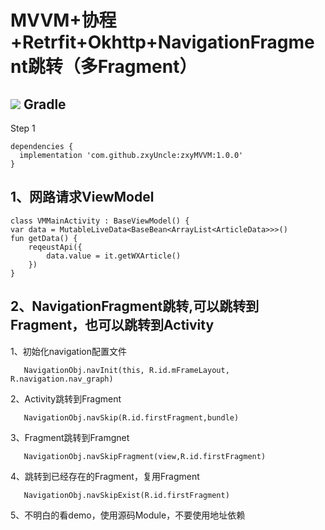 # MVVM+协程+Retrfit+Okhttp+NavigationFragment跳转（多Fragment）

[![](https://jitpack.io/v/zxyUncle/zxyMVVM.svg)](https://jitpack.io/#zxyUncle/zxyMVVM)
Gradle
-----
Step 1



	dependencies {
	  implementation 'com.github.zxyUncle:zxyMVVM:1.0.0'
	}
1、网路请求ViewModel
-----

    class VMMainActivity : BaseViewModel() {
    var data = MutableLiveData<BaseBean<ArrayList<ArticleData>>>()
    fun getData() {
        reqeustApi({
            data.value = it.getWXArticle()
        })
    }

2、NavigationFragment跳转,可以跳转到Fragment，也可以跳转到Activity
-----
1、初始化navigation配置文件

       NavigationObj.navInit(this, R.id.mFrameLayout, R.navigation.nav_graph)
2、Activity跳转到Fragment

       NavigationObj.navSkip(R.id.firstFragment,bundle)
3、Fragment跳转到Framgnet

       NavigationObj.navSkipFragment(view,R.id.firstFragment)
4、跳转到已经存在的Fragment，复用Fragment

       NavigationObj.navSkipExist(R.id.firstFragment)

5、不明白的看demo，使用源码Module，不要使用地址依赖






